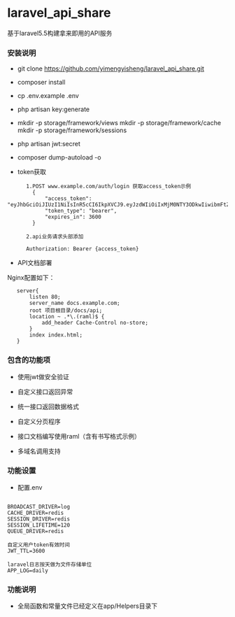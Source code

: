 # laravel_api_share
基于laravel5.5构建拿来即用的API服务

### 安装说明
* git clone https://github.com/yimengyisheng/laravel_api_share.git

* composer install

* cp .env.example .env

* php artisan key:generate

* mkdir -p storage/framework/views
  mkdir -p storage/framework/cache
  mkdir -p storage/framework/sessions
  
* php artisan jwt:secret

* composer dump-autoload -o

* token获取
```
      1.POST www.example.com/auth/login 获取access_token示例
        {
            "access_token": "eyJhbGciOiJIUzI1NiIsInR5cCI6IkpXVCJ9.eyJzdWIiOiIxMjM0NTY3ODkwIiwibmFtZSI6IkpvaG4gRG9lIiwiYWRtaW4iOnRydWV9.TJVA95OrM7E2cBab30RMHrHDcEfxjoYZgeFONFh7HgQ",
            "token_type": "bearer",
            "expires_in": 3600
        }
    
      2.api业务请求头部添加

      Authorization: Bearer {access_token}
```
* API文档部署

 Nginx配置如下：
 ```
    server{
        listen 80;
        server_name docs.example.com;
        root 项目根目录/docs/api;
        location ~ .*\.(raml)$ {
            add_header Cache-Control no-store;
        }
        index index.html;
    }
```

### 包含的功能项

* 使用jwt做安全验证

* 自定义接口返回异常

* 统一接口返回数据格式

* 自定义分页程序

* 接口文档编写使用raml（含有书写格式示例）

* 多域名调用支持

### 功能设置

* 配置.env
````

BROADCAST_DRIVER=log
CACHE_DRIVER=redis
SESSION_DRIVER=redis
SESSION_LIFETIME=120
QUEUE_DRIVER=redis
````
````
自定义用户token有效时间
JWT_TTL=3600
````

```
laravel日志按天做为文件存储单位
APP_LOG=daily

```
### 功能说明
* 全局函数和常量文件已经定义在app/Helpers目录下

